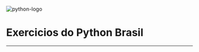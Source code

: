 <img src="![image](https://user-images.githubusercontent.com/122937321/230741461-cd500f4d-6606-42db-99e4-0b476458add4.png)
" alt="python-logo">
# Exercicios do Python Brasil
---
